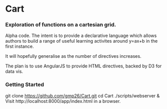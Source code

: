 Cart
====
### Exploration of functions on a cartesian grid. 

Alpha code. The intent is to provide a declarative language which allows authors 
to build a range of useful learning activites around y=ax+b in the first instance.

It will hopefully generalise as the number of directives increases.

The plan is to use AngularJS to provide HTML directives, backed by D3 for data vis.

### Getting Started
git clone https://github.com/gmp26/Cart.git
cd Cart
./scripts/webserver &
Visit http://localhost:8000/app/index.html in a browser.
